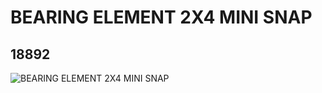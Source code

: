 # BEARING ELEMENT 2X4 MINI SNAP
## 18892
![BEARING ELEMENT 2X4 MINI SNAP](https://lc-www-live-s.legocdn.com/media/bricks/5/2/6097381.jpg)